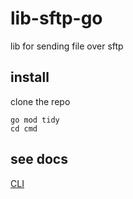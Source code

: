 # lib-sftp-go
lib for sending file over sftp

## install
clone the repo

```
go mod tidy
cd cmd
```


## see docs

[CLI](docs/cmd.md)

